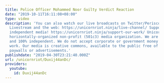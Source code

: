 ```yaml
---
title: Police Officer Mohammed Noor Guilty Verdict Reaction
date: "2019-10-11T16:11:08+08:00"
type: video
description: 'You can also watch our live broadcasts on Twitter/Periscope, Facebook,
  Livestream and the web: https://unicornriot.ninja/live-channel/ Support non-profit
  independent media! https://unicornriot.ninja/support-our-work/ Unicorn Riot is a
  horizontally-organized non-profit (501c3) media organization. We are viewer-supported
  and 100% independent. We do not accept corporate or government money to fund our
  work. Our media is creative commons, available to the public free of charge, without
  paywalls or advertisements.'
publishdate: "2019-04-30T23:21:40.000Z"
url: /unicornriot/Duxij44anDc/
providers:
  youtube:
    id: Duxij44anDc
---
```

